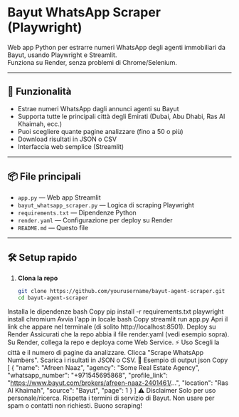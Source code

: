 # Bayut WhatsApp Scraper (Playwright)

Web app Python per estrarre numeri WhatsApp degli agenti immobiliari da Bayut, usando Playwright e Streamlit.  
Funziona su Render, senza problemi di Chrome/Selenium.

---

## 🚀 Funzionalità

- Estrae numeri WhatsApp dagli annunci agenti su Bayut
- Supporta tutte le principali città degli Emirati (Dubai, Abu Dhabi, Ras Al Khaimah, ecc.)
- Puoi scegliere quante pagine analizzare (fino a 50 o più)
- Download risultati in JSON o CSV
- Interfaccia web semplice (Streamlit)

---

## 📦 File principali

- `app.py` — Web app Streamlit
- `bayut_whatsapp_scraper.py` — Logica di scraping Playwright
- `requirements.txt` — Dipendenze Python
- `render.yaml` — Configurazione per deploy su Render
- `README.md` — Questo file

---

## 🛠️ Setup rapido

1. **Clona la repo**
   ```bash
   git clone https://github.com/yourusername/bayut-agent-scraper.git
   cd bayut-agent-scraper
Installa le dipendenze
bash
Copy
pip install -r requirements.txt
playwright install chromium
Avvia l'app in locale
bash
Copy
streamlit run app.py
Apri il link che appare nel terminale (di solito http://localhost:8501).
Deploy su Render
Assicurati che la repo abbia il file render.yaml (vedi esempio sopra).
Su Render, collega la repo e deploya come Web Service.
⚡ Uso
Scegli la città e il numero di pagine da analizzare.
Clicca "Scrape WhatsApp Numbers".
Scarica i risultati in JSON o CSV.
📝 Esempio di output
json
Copy
[
  {
    "name": "Afreen Naaz",
    "agency": "Some Real Estate Agency",
    "whatsapp_number": "+971545695868",
    "profile_link": "https://www.bayut.com/brokers/afreen-naaz-2401461/...",
    "location": "Ras Al Khaimah",
    "source": "Bayut",
    "page": 1
  }
]
⚠️ Disclaimer
Solo per uso personale/ricerca.
Rispetta i termini di servizio di Bayut.
Non usare per spam o contatti non richiesti.
Buono scraping!
